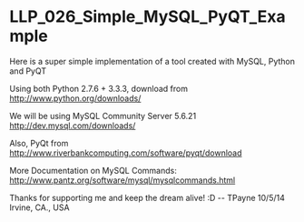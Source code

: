 LLP_026_Simple_MySQL_PyQT_Example
=================================

Here is a super simple implementation of a tool created with MySQL, Python and PyQT

Using both Python 2.7.6 + 3.3.3, download from 
  http://www.python.org/downloads/

We will be using MySQL Community Server 5.6.21
  http://dev.mysql.com/downloads/
  
Also, PyQt from 
  http://www.riverbankcomputing.com/software/pyqt/download

More Documentation on MySQL Commands:
  http://www.pantz.org/software/mysql/mysqlcommands.html

Thanks for supporting me and keep the dream alive! :D
-- TPayne
   10/5/14
   Irvine, CA., USA
